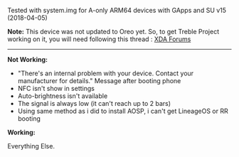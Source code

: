 Tested with system.img for A-only ARM64 devices with GApps and SU v15 (2018-04-05)

**Note:** This device was not updated to Oreo yet. So, to get Treble Project working on it, you will need following this thread : [XDA Forums](https://forum.xda-developers.com/p8lite/p8-lite-2017-discussion/guide-holy-emui8-treble-rom-pra-lx1-t3773216)

***
**Not Working:**

- "There's an internal problem with your device. Contact your manufacturer for details." Message after booting phone
- NFC isn't show in settings
- Auto-brightness isn't available
- The signal is always low (it can't reach up to 2 bars)
- Using same method as i did to install AOSP, i can't get LineageOS or RR booting

**Working:**

Everything Else.
